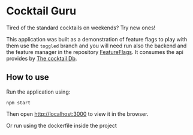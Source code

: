 # Cocktail Guru

Tired of the standard cocktails on weekends? Try new ones!

This application was built as a demonstration of feature flags to play with them use the `toggled` branch and you will need run also the backend and the feature manager in the repository [FeatureFlags](https://github.com/cboiam/FeatureFlags). It consumes the api provides by [The cocktail Db](http://thecocktaildb.com).

## How to use

Run the application using:

```
npm start
```

Then open [http://localhost:3000](http://localhost:3000) to view it in the browser.

Or run using the dockerfile inside the project
